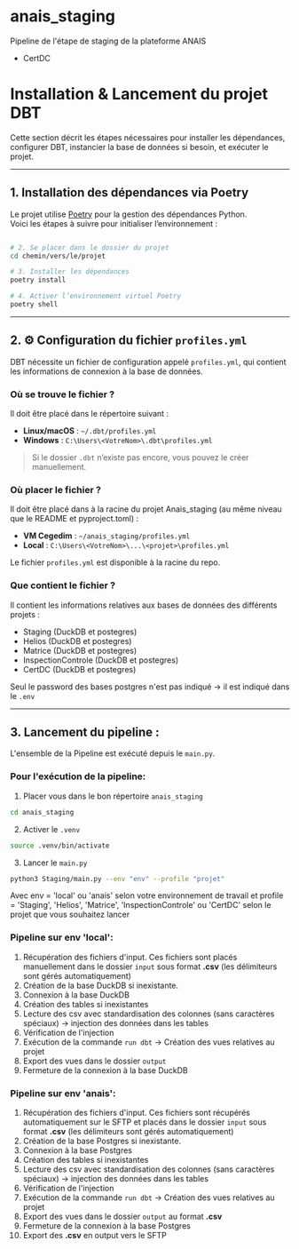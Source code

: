 # anais_staging
Pipeline de l'étape de staging de la plateforme ANAIS

- CertDC


# Installation & Lancement du projet DBT

Cette section décrit les étapes nécessaires pour installer les dépendances, configurer DBT, instancier la base de données si besoin, et exécuter le projet.

---

## 1. Installation des dépendances via Poetry

Le projet utilise [Poetry](https://python-poetry.org/) pour la gestion des dépendances Python.  
Voici les étapes à suivre pour initialiser l’environnement :

```bash

# 2. Se placer dans le dossier du projet
cd chemin/vers/le/projet

# 3. Installer les dépendances
poetry install

# 4. Activer l’environnement virtuel Poetry
poetry shell
```

---

## 2. ⚙️ Configuration du fichier `profiles.yml`

DBT nécessite un fichier de configuration appelé `profiles.yml`, qui contient les informations de connexion à la base de données.

### Où se trouve le fichier ?

Il doit être placé dans le répertoire suivant :
- **Linux/macOS** : `~/.dbt/profiles.yml`
- **Windows** : `C:\Users\<VotreNom>\.dbt\profiles.yml`

> Si le dossier `.dbt` n’existe pas encore, vous pouvez le créer manuellement.  

### Où placer le fichier ?

Il doit être placé dans à la racine du projet Anais_staging (au même niveau que le README et pyproject.toml) :
- **VM Cegedim** : `~/anais_staging/profiles.yml`
- **Local** : `C:\Users\<VotreNom>\...\<projet>\profiles.yml`
 
Le fichier `profiles.yml` est disponible à la racine du repo.  


### Que contient le fichier ?

Il contient les informations relatives aux bases de données des différents projets :
- Staging (DuckDB et postegres)
- Helios (DuckDB et postegres)
- Matrice (DuckDB et postegres)
- InspectionControle (DuckDB et postegres)
- CertDC (DuckDB et postegres)

Seul le password des bases postgres n'est pas indiqué -> il est indiqué dans le `.env`

---

## 3. Lancement du pipeline :

L'ensemble de la Pipeline est exécuté depuis le `main.py`.

### Pour l'exécution de la pipeline:
1. Placer vous dans le bon répertoire `anais_staging`

```bash
cd anais_staging
```

2. Activer le `.venv`
```bash
source .venv/bin/activate
```

3. Lancer le `main.py`
```bash
python3 Staging/main.py --env "env" --profile "projet"
```
Avec env = 'local' ou 'anais' selon votre environnement de travail
et profile = 'Staging', 'Helios', 'Matrice', 'InspectionControle' ou 'CertDC' selon le projet que vous souhaitez lancer

### Pipeline sur env 'local':
1. Récupération des fichiers d'input. Ces fichiers sont placés manuellement dans le dossier `input` sous format **.csv** (les délimiteurs sont gérés automatiquement)
2. Création de la base DuckDB si inexistante.
3. Connexion à la base DuckDB
4. Création des tables si inexistantes
5. Lecture des csv avec standardisation des colonnes (sans caractères spéciaux) -> injection des données dans les tables
6. Vérification de l'injection
7. Exécution de la commande `run dbt` -> Création des vues relatives au projet
8. Export des vues dans le dossier `output`
9. Fermeture de la connexion à la base DuckDB

### Pipeline sur env 'anais':
1. Récupération des fichiers d'input. Ces fichiers sont récupérés automatiquement sur le SFTP et placés dans le dossier `input` sous format **.csv** (les délimiteurs sont gérés automatiquement)
2. Création de la base Postgres si inexistante.
3. Connexion à la base Postgres
4. Création des tables si inexistantes
5. Lecture des csv avec standardisation des colonnes (sans caractères spéciaux) -> injection des données dans les tables
6. Vérification de l'injection
7. Exécution de la commande `run dbt` -> Création des vues relatives au projet
8. Export des vues dans le dossier `output` au format **.csv**
9. Fermeture de la connexion à la base Postgres
10. Export des **.csv** en output vers le SFTP
